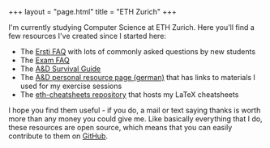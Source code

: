 +++
layout = "page.html"
title = "ETH Zurich"
+++

I'm currently studying Computer Science at ETH Zurich. Here you'll find a few resources I've created since I started here:

* The [Ersti FAQ](@/infk-faq/_index.md) with lots of commonly asked questions by new students
* The [Exam FAQ](@/blog/2021-12-23-eth-exam-faq.md)
* The [A&D Survival Guide](@/eth/and_survival_guide.md)
* The [A&D personal resource page (german)](@/eth/and.md) that has links to materials I used for my exercise sessions
* The [eth-cheatsheets repository](https://github.com/xyquadrat/eth-cheatsheets) that hosts my LaTeX cheatsheets

I hope you find them useful - if you do, a mail or text saying thanks is worth more than any money you could give me. Like basically everything that I do, these resources are open source, which means that you can easily contribute to them on [GitHub](https://github.com/xyquadrat/xyquadrat-blog).
